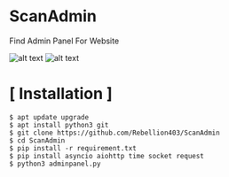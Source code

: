 # ScanAdmin
Find Admin Panel For Website 

![alt text](https://img.shields.io/badge/Size-143.00KB-yellow.svg)
![alt text](https://img.shields.io/badge/Python-3-green.svg)

# [ Installation ]
```
$ apt update upgrade
$ apt install python3 git
$ git clone https://github.com/Rebellion403/ScanAdmin 
$ cd ScanAdmin
$ pip install -r requirement.txt
$ pip install asyncio aiohttp time socket request
$ python3 adminpanel.py
```
